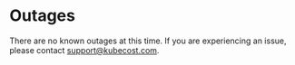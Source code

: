 # Outages

There are no known outages at this time. If you are experiencing an issue, please contact [support@kubecost.com](mailto:support@kubecost.com).

